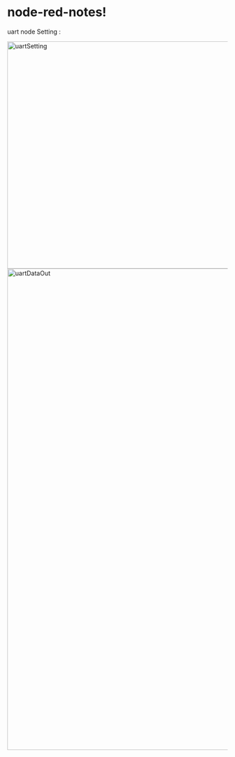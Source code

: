 # node-red-notes!
uart node Setting :

<img width="519" alt="uartSetting" src="https://user-images.githubusercontent.com/2010446/190188555-d7134c1b-c162-4c1f-aafe-9038eba9eeb4.png">

<img width="1100" alt="uartDataOut" src="https://user-images.githubusercontent.com/2010446/190189859-ac5eff2a-ec56-4c51-9fd0-afac538dd569.png">
